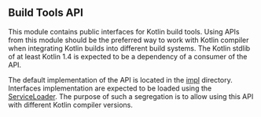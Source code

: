 ## Build Tools API

This module contains public interfaces for Kotlin build tools. 
Using APIs from this module should be the preferred way to work with Kotlin compiler when integrating Kotlin builds into different build systems.
The Kotlin stdlib of at least Kotlin 1.4 is expected to be a dependency of a consumer of the API. 

The default implementation of the API is located in the [impl](./impl) directory.
Interfaces implementation are expected to be loaded using the [ServiceLoader](https://docs.oracle.com/javase/8/docs/api/java/util/ServiceLoader.html).
The purpose of such a segregation is to allow using this API with different Kotlin compiler versions. 